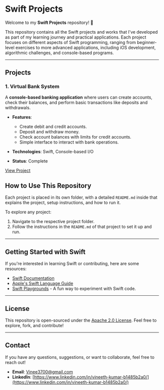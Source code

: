 # Swift Projects

Welcome to my **Swift Projects** repository! 🎉

This repository contains all the Swift projects and works that I've developed as part of my learning journey and practical applications. Each project focuses on different aspects of Swift programming, ranging from beginner-level exercises to more advanced applications, including iOS development, algorithmic challenges, and console-based programs.

---

## Projects

### 1. Virtual Bank System
A **console-based banking application** where users can create accounts, check their balances, and perform basic transactions like deposits and withdrawals.

- **Features**:
    - Create debit and credit accounts.
    - Deposit and withdraw money.
    - Check account balances with limits for credit accounts.
    - Simple interface to interact with bank operations.

- **Technologies**: Swift, Console-based I/O
- **Status**: Complete

[View Project](https://github.com/FocusedPoetry10/Swift_Projects/tree/main/The%20Bank%20Account%20Simulator.playground)

## How to Use This Repository

Each project is placed in its own folder, with a detailed `README.md` inside that explains the project, setup instructions, and how to run it.

To explore any project:
1. Navigate to the respective project folder.
2. Follow the instructions in the `README.md` of that project to set it up and run.

---

## Getting Started with Swift

If you're interested in learning Swift or contributing, here are some resources:
- [Swift Documentation](https://swift.org/documentation/)
- [Apple's Swift Language Guide](https://developer.apple.com/swift/)
- [Swift Playgrounds](https://www.apple.com/swift/playgrounds/) - A fun way to experiment with Swift code.

---

## License

This repository is open-sourced under the [Apache 2.0 License](LICENSE). Feel free to explore, fork, and contribute!

---

## Contact

If you have any questions, suggestions, or want to collaborate, feel free to reach out!

- **Email**: [Vinee3700@gmail.com](mailto:Vinee3700@gmail.com)
- **LinkedIn**: [https://www.linkedin.com/in/vineeth-kumar-b1485b2a0/](https://www.linkedin.com/in/vineeth-kumar-b1485b2a0/)
